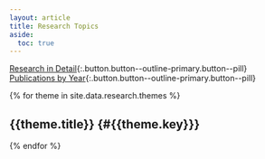 ```yaml
---
layout: article
title: Research Topics
aside:
  toc: true
---
```


[Research in Detail](research_detail){:.button.button--outline-primary.button--pill}
[Publications by Year](cv#publications--preprints){:.button.button--outline-primary.button--pill}

{% for theme in site.data.research.themes %}
## {{theme.title}} {#{{theme.key}}}
{% endfor %}
